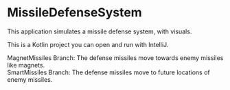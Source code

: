 # MissileDefenseSystem
This application simulates a missile defense system, with visuals.

This is a Kotlin project you can open and run with IntelliJ.

MagnetMissiles Branch: The defense missiles move towards enemy missiles like magnets.<br />
SmartMissiles Branch: The defense missiles move to future locations of enemy missiles.
